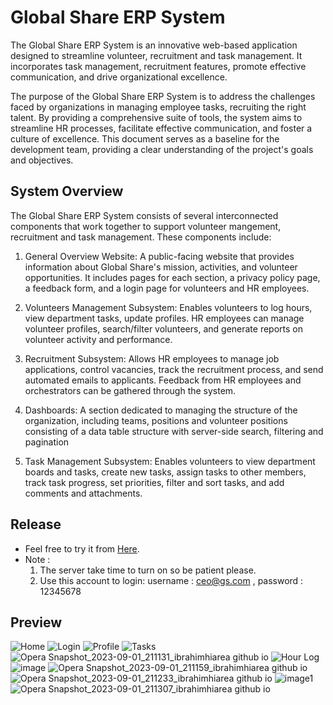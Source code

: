 # Global Share ERP System

The Global Share ERP System is an innovative web-based application designed to streamline volunteer, recruitment and task management. It incorporates task management, recruitment features, promote effective communication, and drive organizational excellence.

The purpose of the Global Share ERP System is to address the challenges faced by organizations in managing employee tasks, recruiting the right talent. By providing a comprehensive suite of tools, the system aims to streamline HR processes, facilitate effective communication, and foster a culture of excellence. This document serves as a baseline for the development team, providing a clear understanding of the project's goals and objectives.

## System Overview
The Global Share ERP System consists of several interconnected components that work together to support volunteer mangement, recruitment and task management. These components include:

1. General Overview Website: A public-facing website that provides information about Global Share's mission, activities, and volunteer opportunities. It includes pages for each section, a privacy policy page, a feedback form, and a login page for volunteers and HR employees.

2. Volunteers Management Subsystem: Enables volunteers to log hours, view department tasks, update profiles. HR employees can manage volunteer profiles, search/filter volunteers, and generate reports on volunteer activity and performance.

3. Recruitment Subsystem: Allows HR employees to manage job applications, control vacancies, track the recruitment process, and send automated emails to applicants. Feedback from HR employees and orchestrators can be gathered through the system.

4. Dashboards: A section dedicated to managing the structure of the organization, including teams, positions and volunteer positions consisting of a data table structure with server-side search, filtering and pagination
   
6. Task Management Subsystem: Enables volunteers to view department boards and tasks, create new tasks, assign tasks to other members, track task progress, set priorities, filter and sort tasks, and add comments and attachments.


## Release
- Feel free to try it from [Here](https://twfek-ajeneh.github.io/Global-Share-ERP/).
- Note : 
    1. The server take time to turn on so be patient please.
    2. Use this account to login: username : ceo@gs.com , password : 12345678 

## Preview
![Home](https://github.com/IbrahimHiarea/Global-Share/assets/92629738/0acbe6cb-7097-4a00-b96e-65fc1479c7fe)
![Login](https://github.com/IbrahimHiarea/Global-Share/assets/92629738/e7508fa0-c27d-4556-ac07-1ee80cace384)
![Profile](https://github.com/IbrahimHiarea/Global-Share/assets/92629738/c817d752-1228-45f7-aead-1c730c999079)
![Tasks](https://github.com/IbrahimHiarea/Global-Share/assets/92629738/d5dd70b6-7bff-4243-b635-18c6af7f0e99)
![Opera Snapshot_2023-09-01_211131_ibrahimhiarea github io](https://github.com/Twfek-Ajeneh/Global-Share-ERP/assets/92256265/d3bf2fbd-54fd-480b-bd7f-401463ee9ce1)
![Hour Log](https://github.com/IbrahimHiarea/Global-Share/assets/92629738/2ecde88e-28c2-4b61-967a-9bad9144ec31)
![image](https://github.com/Twfek-Ajeneh/Global-Share-ERP/assets/92256265/0f95208e-2f0c-4605-b851-584c277875eb)
![Opera Snapshot_2023-09-01_211159_ibrahimhiarea github io](https://github.com/Twfek-Ajeneh/Global-Share-ERP/assets/92256265/3ff05785-3ace-461c-9ad2-3a201486e82f)
![Opera Snapshot_2023-09-01_211233_ibrahimhiarea github io](https://github.com/Twfek-Ajeneh/Global-Share-ERP/assets/92256265/97f1ed9d-8fec-4609-8b9d-940b15893af8)
![image1](https://github.com/Twfek-Ajeneh/Global-Share-ERP/assets/92256265/78f394d5-d7aa-44f1-8351-f9861f91559f)
![Opera Snapshot_2023-09-01_211307_ibrahimhiarea github io](https://github.com/Twfek-Ajeneh/Global-Share-ERP/assets/92256265/e408601e-d2c5-486f-861d-92f7cce0ce58)
